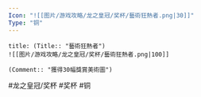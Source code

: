 ```yaml
---
Icon: "![[图片/游戏攻略/龙之皇冠/奖杯/藝術狂熱者.png|30]]"
Type: "铜"
---
```

```ad-common-bronze-trophy
title: (Title:: "藝術狂熱者")
![[图片/游戏攻略/龙之皇冠/奖杯/藝術狂熱者.png|100]]

(Comment:: "獲得30幅獎賞美術圖")
```

#龙之皇冠/奖杯 #奖杯 #铜
